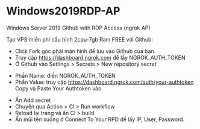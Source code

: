 # Windows2019RDP-AP

Windows Server 2019 Github with RDP Access (ngrok AP)

Tạo VPS miễn phí cấu hình 2cpu-7gb Ram FREE với Github:

- Click Fork góc phải màn hình để lưu vào Github của bạn.
- Truy cập https://dashboard.ngrok.com để lấy NGROK_AUTH_TOKEN
- Ở Github vào Settings > Secrets > New repository secret

* Phần Name: điền NGROK_AUTH_TOKEN
* Phần Value: truy cập https://dashboard.ngrok.com/auth/your-authtoken Copy và Paste Your Authtoken vào

- Ấn Add secret
- Chuyển qua Action > CI > Run workflow
- Reload lại trang và ấn CI > build
- Ấn mũi tên xuống ở Connect To Your RPD để lấy IP, User, Password.
